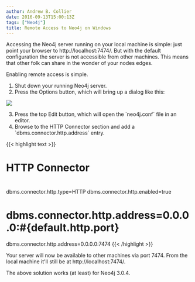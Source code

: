 ```yaml
---
author: Andrew B. Collier
date: 2016-09-13T15:00:13Z
tags: ["Neo4j"]
title: Remote Access to Neo4j on Windows
---
```


<!--more-->

Accessing the Neo4j server running on your local machine is simple: just point your browser to http://localhost:7474/. But with the default configuration the server is not accessible from other machines. This means that other folk can share in the wonder of your nodes edges.

Enabling remote access is simple.

1. Shut down your running Neo4j server. 
2. Press the Options button, which will bring up a dialog like this:

<img src="/img/2016/09/neo4j-options.png" >

<ol>
	<li value="3"> Press the top Edit button, which will open the `neo4j.conf` file in an editor. 
	<li> Browse to the HTTP Connector section and add a `dbms.connector.http.address` entry.
</ol>

{{< highlight text >}}
# HTTP Connector
#
dbms.connector.http.type=HTTP
dbms.connector.http.enabled=true
#
# dbms.connector.http.address=0.0.0.0:#{default.http.port}
dbms.connector.http.address=0.0.0.0:7474
{{< /highlight >}}

Your server will now be available to other machines via port 7474. From the local machine it'll still be at http://localhost:7474/.

The above solution works (at least) for Neo4j 3.0.4.
